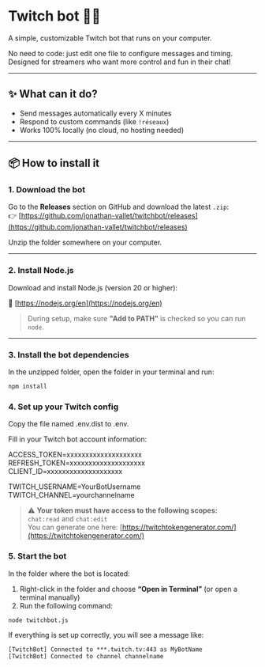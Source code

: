 # Twitch bot 🤖🔥

A simple, customizable Twitch bot that runs on your computer.

No need to code: just edit one file to configure messages and timing.  
Designed for streamers who want more control and fun in their chat!

---

## ✨ What can it do?

- Send messages automatically every X minutes
- Respond to custom commands (like `!réseaux`)
- Works 100% locally (no cloud, no hosting needed)

---

## 📦 How to install it

### 1. Download the bot

Go to the **Releases** section on GitHub and download the latest `.zip`:  
👉 [https://github.com/jonathan-vallet/twitchbot/releases](https://github.com/jonathan-vallet/twitchbot/releases)

Unzip the folder somewhere on your computer.

---

### 2. Install Node.js

Download and install Node.js (version 20 or higher):

🔗 [https://nodejs.org/en](https://nodejs.org/en)

> During setup, make sure **"Add to PATH"** is checked so you can run `node`.

---

### 3. Install the bot dependencies

In the unzipped folder, open the folder in your terminal and run:

```bash
npm install
```

### 4. Set up your Twitch config

Copy the file named .env.dist to .env.

Fill in your Twitch bot account information:

ACCESS_TOKEN=xxxxxxxxxxxxxxxxxxxx
REFRESH_TOKEN=xxxxxxxxxxxxxxxxxxxx
CLIENT_ID=xxxxxxxxxxxxxxxxxxxx

TWITCH_USERNAME=YourBotUsername
TWITCH_CHANNEL=yourchannelname

> ⚠️ **Your token must have access to the following scopes:**  
> `chat:read` and `chat:edit`  
> You can generate one here: [https://twitchtokengenerator.com/](https://twitchtokengenerator.com/)

### 5. Start the bot

In the folder where the bot is located:

1. Right-click in the folder and choose **“Open in Terminal”** (or open a terminal manually)
2. Run the following command:

```bash
node twitchbot.js
```

If everything is set up correctly, you will see a message like:

```
[TwitchBot] Connected to ***.twitch.tv:443 as MyBotName
[TwitchBot] Connected to channel channelname
```
